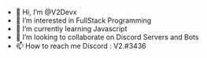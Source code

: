 - 👋 Hi, I’m @V2Devx
- 👀 I’m interested in FullStack Programming
- 🌱 I’m currently learning Javascript
- 💞️ I’m looking to collaborate on Discord Servers and Bots
- 📫 How to reach me Discord : V2.#3436

<!---
V2Devx/V2Devx is a ✨ special ✨ repository because its `README.md` (this file) appears on your GitHub profile.
You can click the Preview link to take a look at your changes.
--->
